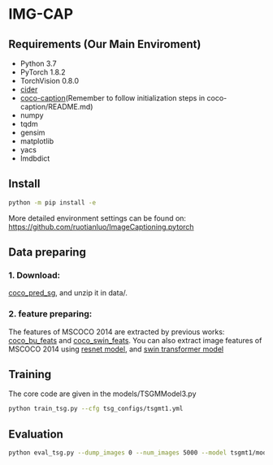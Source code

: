# IMG-CAP

## Requirements (Our Main Enviroment)
+ Python 3.7
+ PyTorch 1.8.2
+ TorchVision 0.8.0
+ [cider](https://github.com/ruotianluo/cider)
+ [coco-caption](https://github.com/tylin/coco-caption)(Remember to follow initialization steps in coco-caption/README.md)
+ numpy
+ tqdm
+ gensim
+ matplotlib
+ yacs
+ lmdbdict
## Install
```bash
python -m pip install -e 
```
More detailed environment settings can be found on: https://github.com/ruotianluo/ImageCaptioning.pytorch

## Data preparing
### 1. Download:
[coco_pred_sg](https://drive.google.com/file/d/1gJl1aLn2GeN7J5sm-g9I43tA6gxR0DMC/view?usp=sharing), and unzip it in data/.
### 2. feature preparing:
The features of MSCOCO 2014 are extracted by previous works: [coco_bu_feats](https://github.com/ruotianluo/ImageCaptioning.pytorch) and [coco_swin_feats](https://github.com/232525/PureT).
You can also extract image features of MSCOCO 2014 using [resnet model](https://drive.google.com/open?id=0B7fNdx_jAqhtbVYzOURMdDNHSGM), and [swin transformer model](https://github.com/microsoft/Swin-Transformer)

## Training
The core code are given in the models/TSGMModel3.py
```bash
python train_tsg.py --cfg tsg_configs/tsgmt1.yml
```

## Evaluation
```bash
python eval_tsg.py --dump_images 0 --num_images 5000 --model tsgmt1/modeltsgmt10011.pth --infos_path tsgmt1/infos_tsgmt10011.pkl  --language_eval 1 --beam_size 5
```
